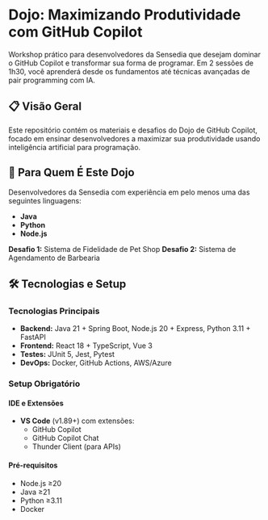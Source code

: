 # Dojo: Maximizando Produtividade com GitHub Copilot

Workshop prático para desenvolvedores da Sensedia que desejam dominar o GitHub Copilot e transformar sua forma de programar. Em 2 sessões de 1h30, você aprenderá desde os fundamentos até técnicas avançadas de pair programming com IA.

## 📋 Visão Geral

Este repositório contém os materiais e desafios do Dojo de GitHub Copilot, focado em ensinar desenvolvedores a maximizar sua produtividade usando inteligência artificial para programação.

## 🎯 Para Quem É Este Dojo

Desenvolvedores da Sensedia com experiência em pelo menos uma das seguintes linguagens:
- **Java** 
- **Python**
- **Node.js**

**Desafio 1:** Sistema de Fidelidade de Pet Shop
**Desafio 2:** Sistema de Agendamento de Barbearia

## 🛠️ Tecnologias e Setup

### Tecnologias Principais
- **Backend:** Java 21 + Spring Boot, Node.js 20 + Express, Python 3.11 + FastAPI
- **Frontend:** React 18 + TypeScript, Vue 3
- **Testes:** JUnit 5, Jest, Pytest
- **DevOps:** Docker, GitHub Actions, AWS/Azure

### Setup Obrigatório

#### IDE e Extensões
- **VS Code** (v1.89+) com extensões:
  - GitHub Copilot
  - GitHub Copilot Chat
  - Thunder Client (para APIs)

#### Pré-requisitos
- Node.js ≥20
- Java ≥21
- Python ≥3.11
- Docker
